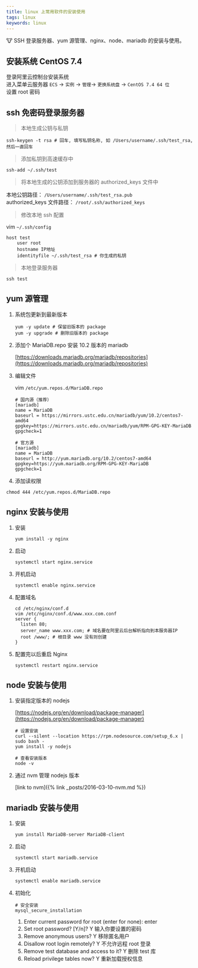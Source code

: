 ```yaml
---
title: linux 上常用软件的安装使用
tags: linux
keywords: linux
---
```


:cow: SSH 登录服务器、yum 源管理、nginx、node、mariadb 的安装与使用。
<!--more-->

## 安装系统 CentOS 7.4

登录阿里云控制台安装系统 <br>
进入菜单云服务器 `ECS` -> `实例` -> `管理`-> `更换系统盘` -> `CentOS 7.4 64 位` <br>
设置 root 密码

## ssh 免密码登录服务器
> 本地生成公钥与私钥

```shell
ssh-keygen -t rsa # 回车, 填写私钥名称, 如 /Users/username/.ssh/test_rsa, 然后一直回车
```

> 添加私钥到高速缓存中

```shell
ssh-add ~/.ssh/test
```

> 将本地生成的公钥添加到服务器的 authorized_keys 文件中

本地公钥路径： `/Users/username/.ssh/test_rsa.pub` <br>
authorized_keys 文件路径： `/root/.ssh/authorized_keys`

> 修改本地 ssh 配置

vim `~/.ssh/config`
```shell
host test  
    user root
    hostname IP地址
    identityfile ~/.ssh/test_rsa # 你生成的私钥
```

> 本地登录服务器

```shell
ssh test
```

## yum 源管理
1. 系统包更新到最新版本

    ```shell
    yum -y update # 保留旧版本的 package
    yum -y upgrade # 删除旧版本的 package
    ```
2. 添加个 MariaDB.repo 安装 10.2 版本的 mariadb

    [https://downloads.mariadb.org/mariadb/repositories](https://downloads.mariadb.org/mariadb/repositories)

3. 编辑文件
  
    vim `/etc/yum.repos.d/MariaDB.repo`

      ```shell
      # 国内源（推荐）
      [mariadb]
      name = MariaDB
      baseurl = https://mirrors.ustc.edu.cn/mariadb/yum/10.2/centos7-amd64
      gpgkey=https://mirrors.ustc.edu.cn/mariadb/yum/RPM-GPG-KEY-MariaDB
      gpgcheck=1

      # 官方源
      [mariadb]
      name = MariaDB
      baseurl = http://yum.mariadb.org/10.2/centos7-amd64
      gpgkey=https://yum.mariadb.org/RPM-GPG-KEY-MariaDB
      gpgcheck=1
      ```

4. 添加读权限
```shell
chmod 444 /etc/yum.repos.d/MariaDB.repo
```

## nginx 安装与使用

1. 安装

    ```shell
    yum install -y nginx
    ```
2. 启动

    ```shell
    systemctl start nginx.service
    ```

3. 开机启动

    ```shell
    systemctl enable nginx.service
    ```

4. 配置域名

    ```shell
    cd /etc/nginx/conf.d
    vim /etc/nginx/conf.d/www.xxx.com.conf
    server {
      listen 80;
      server_name www.xxx.com; # 域名要在阿里云后台解析指向到本服务器IP
      root /www/; # 根目录 www 没有则创建
    }
    ```

5. 配置完以后重启 Nginx

    ```shell
    systemctl restart nginx.service
    ```

## node 安装与使用
1. 安装指定版本的 nodejs

    [https://nodejs.org/en/download/package-manager](https://nodejs.org/en/download/package-manager)

    ```shell
    # 设置安装
    curl --silent --location https://rpm.nodesource.com/setup_6.x | sudo bash -
    yum install -y nodejs 

    # 查看安装版本
    node -v
    ```
2. 通过 nvm 管理 nodejs 版本
  
    [link to nvm]({% link _posts/2016-03-10-nvm.md %})

 


## mariadb 安装与使用
1. 安装
    
    ```shell
    yum install MariaDB-server MariaDB-client
    ```
2. 启动

    ```shell
    systemctl start mariadb.service
    ```
3. 开机启动

    ```shell
    systemctl enable mariadb.service
    ```
4. 初始化
    ```shell
    # 安全安装
    mysql_secure_installation
    ```

    1. Enter current password for root (enter for none): enter
    2. Set root password? [Y/n]? Y 输入你要设置的密码
    3. Remove anonymous users? Y 移除匿名用户
    4. Disallow root login remotely? Y 不允许远程 root 登录
    5. Remove test database and access to it? Y 删除 test 库
    6. Reload privilege tables now? Y 重新加载授权信息
